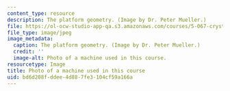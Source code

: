 ```yaml
---
content_type: resource
description: The platform geometry. (Image by Dr. Peter Mueller.)
file: https://ol-ocw-studio-app-qa.s3.amazonaws.com/courses/5-067-crystal-structure-refinement-fall-2009/bd6d208fddee4d887fe3104cf59a166a_5-067f09.jpg
file_type: image/jpeg
image_metadata:
  caption: The platform geometry. (Image by Dr. Peter Mueller.)
  credit: ''
  image-alt: Photo of a machine used in this course.
resourcetype: Image
title: Photo of a machine used in this course
uid: bd6d208f-ddee-4d88-7fe3-104cf59a166a
---
```

